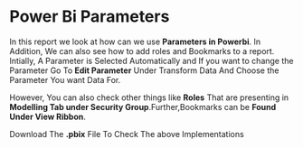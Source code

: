 # Power Bi Parameters
In this report we look at how can we use **Parameters in Powerbi**. In Addition, We can also see how to add roles and Bookmarks to a report. Intially, A Parameter is Selected Automatically and If you want to change the Parameter Go To **Edit Parameter** Under Transform Data And Choose the Parameter You want Data For. 

However, You can also check other things like **Roles** That are presenting in **Modelling Tab under Security Group**.Further,Bookmarks can be **Found Under View Ribbon**.

Download The **.pbix** File To Check The above Implementations
